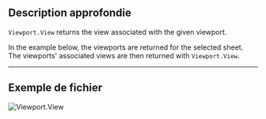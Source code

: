 ## Description approfondie
`Viewport.View` returns the view associated with the given viewport.

In the example below, the viewports are returned for the selected sheet. The viewports' associated views are then returned with `Viewport.View`.
___
## Exemple de fichier

![Viewport.View](./Revit.Elements.Viewport.View_img.jpg)
